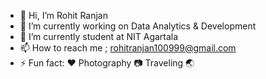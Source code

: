 - 👋 Hi, I’m Rohit Ranjan
- 👀 I’m currently working on Data Analytics & Development 
- 🌱 I’m currently student at NIT Agartala 
- 📫 How to reach me ; rohitranjan100999@gmail.com
- ⚡ Fun fact: ♥️ Photography 📷 Traveling 🌏 

<!---
captaincool9/captaincool9 is a ✨ special ✨ repository because its `README.md` (this file) appears on your GitHub profile.
You can click the Preview link to take a look at your changes.
--->
